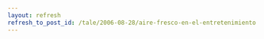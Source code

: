 ```yaml
---
layout: refresh
refresh_to_post_id: /tale/2006-08-28/aire-fresco-en-el-entretenimiento.html
---
```

